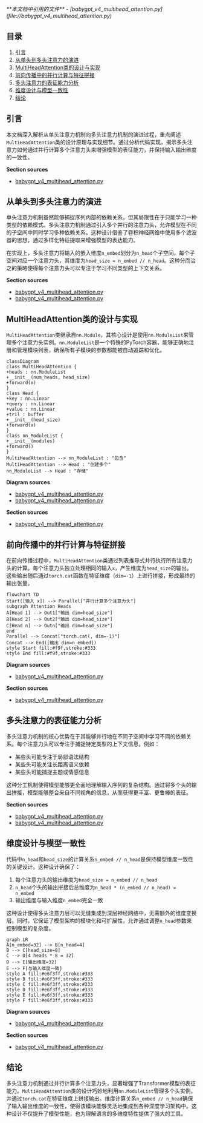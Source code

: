 <cite>
**本文档中引用的文件**
- [babygpt_v4_multihead_attention.py](file://babygpt_v4_multihead_attention.py)
</cite>

## 目录
1. [引言](#引言)
2. [从单头到多头注意力的演进](#从单头到多头注意力的演进)
3. [MultiHeadAttention类的设计与实现](#multiheadattention类的设计与实现)
4. [前向传播中的并行计算与特征拼接](#前向传播中的并行计算与特征拼接)
5. [多头注意力的表征能力分析](#多头注意力的表征能力分析)
6. [维度设计与模型一致性](#维度设计与模型一致性)
7. [结论](#结论)

## 引言
本文档深入解析从单头注意力机制向多头注意力机制的演进过程，重点阐述`MultiHeadAttention`类的设计原理与实现细节。通过分析代码实现，揭示多头注意力如何通过并行计算多个注意力头来增强模型的表征能力，并保持输入输出维度的一致性。

**Section sources**
- [babygpt_v4_multihead_attention.py](file://babygpt_v4_multihead_attention.py#L1-L168)

## 从单头到多头注意力的演进
单头注意力机制虽然能够捕捉序列内部的依赖关系，但其局限性在于只能学习一种类型的依赖模式。多头注意力机制通过引入多个并行的注意力头，允许模型在不同的子空间中同时学习多种依赖关系。这种设计借鉴了卷积神经网络中使用多个滤波器的思想，通过多样化特征提取来增强模型的表达能力。

在实现上，多头注意力将输入的嵌入维度`n_embed`划分为`n_head`个子空间，每个子空间对应一个注意力头，其维度为`head_size = n_embed // n_head`。这种分而治之的策略使得每个注意力头可以专注于学习不同类型的上下文关系。

**Section sources**
- [babygpt_v4_multihead_attention.py](file://babygpt_v4_multihead_attention.py#L60-L68)
- [babygpt_v4_multihead_attention.py](file://babygpt_v4_multihead_attention.py#L110-L112)

## MultiHeadAttention类的设计与实现
`MultiHeadAttention`类继承自`nn.Module`，其核心设计是使用`nn.ModuleList`来管理多个注意力头实例。`nn.ModuleList`是一个特殊的PyTorch容器，能够正确地注册和管理模块列表，确保所有子模块的参数都能被自动追踪和优化。

```mermaid
classDiagram
class MultiHeadAttention {
+heads : nn.ModuleList
+__init__(num_heads, head_size)
+forward(x)
}
class Head {
+key : nn.Linear
+query : nn.Linear
+value : nn.Linear
+tril : buffer
+__init__(head_size)
+forward(x)
}
class nn_ModuleList {
+__init__(modules)
+forward()
}
MultiHeadAttention --> nn_ModuleList : "包含"
MultiHeadAttention --> Head : "创建多个"
nn_ModuleList --> Head : "存储"
```

**Diagram sources**
- [babygpt_v4_multihead_attention.py](file://babygpt_v4_multihead_attention.py#L60-L68)
- [babygpt_v4_multihead_attention.py](file://babygpt_v4_multihead_attention.py#L70-L88)

**Section sources**
- [babygpt_v4_multihead_attention.py](file://babygpt_v4_multihead_attention.py#L60-L68)

## 前向传播中的并行计算与特征拼接
在前向传播过程中，`MultiHeadAttention`类通过列表推导式并行执行所有注意力头的计算。每个注意力头独立处理相同的输入`x`，产生维度为`head_size`的输出。这些输出随后通过`torch.cat`函数在特征维度（`dim=-1`）上进行拼接，形成最终的输出张量。

```mermaid
flowchart TD
Start([输入 x]) --> Parallel["并行计算多个注意力头"]
subgraph Attention Heads
A[Head 1] --> Out1["输出 dim=head_size"]
B[Head 2] --> Out2["输出 dim=head_size"]
C[Head n] --> Outn["输出 dim=head_size"]
end
Parallel --> Concat["torch.cat(, dim=-1)"]
Concat --> End([输出 dim=n_embed])
style Start fill:#f9f,stroke:#333
style End fill:#f9f,stroke:#333
```

**Diagram sources**
- [babygpt_v4_multihead_attention.py](file://babygpt_v4_multihead_attention.py#L65-L68)

**Section sources**
- [babygpt_v4_multihead_attention.py](file://babygpt_v4_multihead_attention.py#L65-L68)

## 多头注意力的表征能力分析
多头注意力机制的核心优势在于其能够并行地在不同子空间中学习不同的依赖关系。每个注意力头可以专注于捕捉特定类型的上下文信息，例如：

- 某些头可能专注于局部语法结构
- 某些头可能关注长距离语义依赖
- 某些头可能捕捉主题或情感信息

这种分工机制使得模型能够更全面地理解输入序列的复杂结构。通过将多个头的输出拼接，模型能够整合来自不同视角的信息，从而获得更丰富、更鲁棒的表征。

**Section sources**
- [babygpt_v4_multihead_attention.py](file://babygpt_v4_multihead_attention.py#L60-L68)
- [babygpt_v4_multihead_attention.py](file://babygpt_v4_multihead_attention.py#L70-L88)

## 维度设计与模型一致性
代码中`n_head`和`head_size`的计算关系`n_embed // n_head`是保持模型维度一致性的关键设计。这种设计确保了：

1. 每个注意力头的输出维度为`head_size = n_embed // n_head`
2. `n_head`个头的输出拼接后总维度为`n_head * (n_embed // n_head) = n_embed`
3. 输出维度与输入维度`n_embed`完全一致

这种设计使得多头注意力层可以无缝集成到深层神经网络中，无需额外的维度变换层。同时，它保证了模型架构的模块化和可扩展性，允许通过调整`n_head`参数来控制模型的复杂度。

```mermaid
graph LR
A[n_embed=32] --> B[n_head=4]
B --> C[head_size=8]
C --> D[4 heads * 8 = 32]
D --> E[输出维度=32]
E --> F[与输入维度一致]
style A fill:#e6f3ff,stroke:#333
style B fill:#e6f3ff,stroke:#333
style C fill:#e6f3ff,stroke:#333
style D fill:#e6f3ff,stroke:#333
style E fill:#e6f3ff,stroke:#333
style F fill:#e6f3ff,stroke:#333
```

**Diagram sources**
- [babygpt_v4_multihead_attention.py](file://babygpt_v4_multihead_attention.py#L110-L112)

**Section sources**
- [babygpt_v4_multihead_attention.py](file://babygpt_v4_multihead_attention.py#L110-L112)

## 结论
多头注意力机制通过并行计算多个注意力头，显著增强了Transformer模型的表征能力。`MultiHeadAttention`类的设计巧妙地利用`nn.ModuleList`管理多个头实例，并通过`torch.cat`在特征维度上拼接输出。维度计算关系`n_embed // n_head`确保了输入输出维度的一致性，使得该模块能够灵活地集成到各种深度学习架构中。这种设计不仅提升了模型性能，也为理解语言的多维度特性提供了强大的工具。